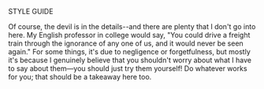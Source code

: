 STYLE GUIDE

Of course, the devil is in the details--and there are plenty that I don't go into here. My English professor in college would say, "You could drive a freight train through the ignorance of any one of us, and it would never be seen again." For some things, it's due to negligence or forgetfulness, but mostly it's because I genuinely believe that you shouldn't worry about what I have to say about them—you should just try them yourself! Do whatever works for you; that should be a takeaway here too.
